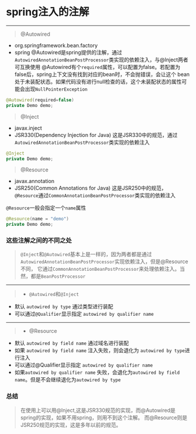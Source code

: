 # spring注入的注解

------
>@Autowired
* org.springframework.bean.factory
* spring
@Autowired是spring提供的注解，通过`AutowiredAnnotationBeanPostProcessor`类实现的依赖注入，与@Inject两者可互换使用
@Autowired有个`required`属性，可以配置为false。若配置为false后，spring上下文没有找到对应的bean时，不会抛错误，会让这个
bean处于未装配状态。如果代码没有进行null检查的话，这个未装配状态的属性可能会出现`NullPointerException`

```java
@Autowired(required=false)
private Demo demo;
```


>@Inject
* javax.inject
* JSR330(Dependency Injection for Java)
这是JSR330中的规范，通过`AutowiredAnnotationBeanPostProcessor`类实现的依赖注入

```java
@Inject
private Demo demo;
```

>@Resource
* javax.annotation
* JSR250(Common Annotations for Java)
这是JSR250中的规范，`@Resource`通过`CommonAnnotationBeanPostProcessor`类实现的依赖注入

`@Resource`一般会指定一个`name`属性
```java
@Resource(name = "demo")
private Demo demo;
```

### 这些注解之间的不同之处

>`@Inject`和`@Autowired`基本上是一样的，因为两者都是通过`AutowiredAnnotationBeanPostProcessor`实现依赖注入，但是@Resource不同，
它通过`CommonAnnotationBeanPostProcessor`来处理依赖注入。当然，都是`BeanPostProcessor`

------

>* `@Autowired`和`@Inject`
* 默认 `autowired by type` 通过类型进行装配
* 可以通过`@Qualifier`显示指定 `autowired by qualifier name`

------

>* @Resource
* 默认 `autowired by field name` 通过域名进行装配
* 如果 `autowired by field name` 注入失败，则会退化为 `autowired by type`进行注入
* 可以通过@Qualifier显示指定 `autowired by qualifier name`
* 如果`autowired by qualifier name` 失败，会退化为`autowired by field name`。但是不会继续退化为`autowired by type`


### 总结
>在使用上可以用@Inject,这是JSR330规范的实现，而@Autowired是spring的实现，如果不用spring，则用不到这个注解。
而@Resource则是JSR250规范的实现，这是多年以前的规范。










